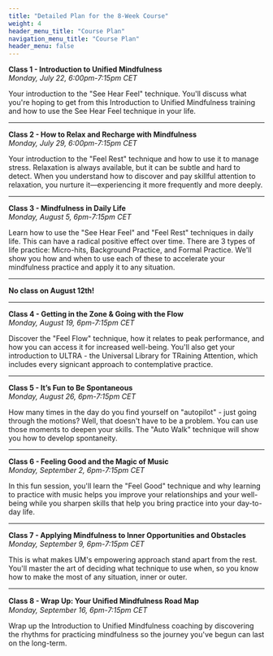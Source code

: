 ```yaml
---
title: "Detailed Plan for the 8-Week Course"
weight: 4
header_menu_title: "Course Plan"
navigation_menu_title: "Course Plan"
header_menu: false
---
```



**Class 1 - Introduction to Unified Mindfulness**  
_Monday, July 22, 6:00pm-7:15pm CET_  

Your introduction to the "See Hear Feel" technique. You'll discuss what you're hoping to get from this Introduction to Unified Mindfulness training and how to use the See Hear Feel technique in your life.

---
**Class 2 - How to Relax and Recharge with Mindfulness**  
_Monday, July 29, 6:00pm-7:15pm CET_  

Your introduction to the "Feel Rest" technique and how to use it to manage stress. Relaxation is always available, but it can be subtle and hard to detect. When you understand how to discover and pay skillful attention to relaxation, you nurture it—experiencing it more frequently and more deeply.

---
**Class 3 - Mindfulness in Daily Life**  
_Monday, August 5, 6pm-7:15pm CET_

Learn how to use the "See Hear Feel" and "Feel Rest" techniques in daily life. This can have a radical positive effect over time. There are 3 types of life practice: Micro-hits, Background Practice, and Formal Practice. We'll show you how and when to use each of  these to accelerate your mindfulness practice and apply it to any situation.

---

**No class on August 12th!**

---

**Class 4 - Getting in the Zone & Going with the Flow**  
_Monday, August 19, 6pm-7:15pm CET_

Discover the "Feel Flow" technique, how it relates to peak performance, and how you can access it for increased well-being. You'll also get your introduction to ULTRA - the Universal Library for TRaining Attention, which includes every signicant approach to contemplative practice.

[//]: # (![ULTRA-grid]&#40;/images/ULTRA-grid.jpg&#41;)

[//]: # ()
[//]: # (_&copy; 2024 Unified Mindfulness LLC_)

[//]: # ({.center})

---
**Class 5 - It’s Fun to Be Spontaneous**  
_Monday, August 26, 6pm-7:15pm CET_

How many times in the day do you find yourself on "autopilot" - just going through the motions? Well, that doesn't have to be a problem. You can use those moments to deepen your skills. The "Auto Walk" technique will show you how to develop spontaneity.

---
**Class 6 - Feeling Good and the Magic of Music**  
_Monday, September 2, 6pm-7:15pm CET_

In this fun session, you'll learn the "Feel Good" technique and why learning to practice with music helps you improve your relationships and your well-being while you sharpen skills that help you bring practice into your day-to-day life.

---
**Class 7 - Applying Mindfulness to Inner Opportunities and Obstacles**  
_Monday, September 9, 6pm-7:15pm CET_

This is what makes UM's empowering approach stand apart from the rest. You'll master the art of deciding what technique to use when, so you know how to make the most of any situation, inner or outer.

---
**Class 8 - Wrap Up: Your Uniﬁed Mindfulness Road Map**  
_Monday, September 16, 6pm-7:15pm CET_

Wrap up the Introduction to Unified Mindfulness coaching by discovering the rhythms for practicing mindfulness so the journey you've begun can last on the long-term.
